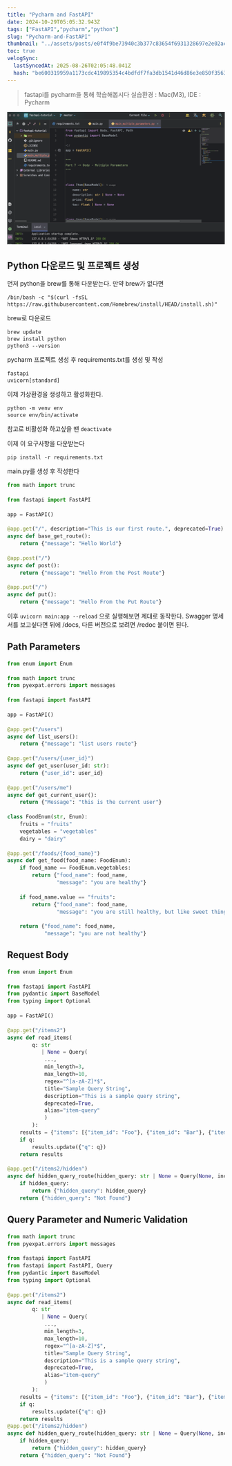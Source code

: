```yaml
---
title: "Pycharm and FastAPI"
date: 2024-10-29T05:05:32.943Z
tags: ["FastAPI","pycharm","python"]
slug: "Pycharm-and-FastAPI"
thumbnail: "../assets/posts/e0f4f9be73940c3b377c83654f6931328697e2e02ac418a8f9141766ef38c16c.png"
toc: true
velogSync:
  lastSyncedAt: 2025-08-26T02:05:48.041Z
  hash: "be600319959a1173cdc419895354c4bdfdf7fa3db1541d46d86e3e850f356392"
---
```


> fastapi를 pycharm을 통해 학습해봅시다
실습환경 : Mac(M3), IDE : Pycharm

![](/assets/posts/e0f4f9be73940c3b377c83654f6931328697e2e02ac418a8f9141766ef38c16c.png)


## Python 다운로드 및 프로젝트 생성
먼저 python을 brew를 통해 다운받는다.
만약 brew가 없다면
```
/bin/bash -c "$(curl -fsSL https://raw.githubusercontent.com/Homebrew/install/HEAD/install.sh)"
```
brew로 다운로드
```
brew update
brew install python
python3 --version
```

pycharm 프로젝트 생성 후 requirements.txt를 생성 및 작성
```
fastapi
uvicorn[standard]
```

이제 가상환경을 생성하고 활성화한다.   
```
python -m venv env
source env/bin/activate
```
참고로 비활성화 하고싶을 땐 `deactivate`

이제 이 요구사항을 다운받는다
```
pip install -r requirements.txt
```

main.py를 생성 후 작성한다
```python
from math import trunc

from fastapi import FastAPI

app = FastAPI()

@app.get("/", description="This is our first route.", deprecated=True)
async def base_get_route():
    return {"message": "Hello World"}

@app.post("/")
async def post():
    return {"message": "Hello From the Post Route"}

@app.put("/")
async def put():
    return {"message": "Hello From the Put Route"}
```

이후  ` uvicorn main:app --reload ` 으로 실행해보면 제대로 동작한다.
Swagger 명세서를 보고싶다면 뒤에 /docs, 다른 버전으로 보려면 /redoc 붙이면 된다.

## Path Parameters
```python
from enum import Enum

from math import trunc
from pyexpat.errors import messages

from fastapi import FastAPI

app = FastAPI()

@app.get("/users")
async def list_users():
    return {"message": "list users route"}

@app.get("/users/{user_id}")
async def get_user(user_id: str):
    return {"user_id": user_id}

@app.get("/users/me")
async def get_current_user():
    return {"Message": "this is the current user"}

class FoodEnum(str, Enum):
    fruits = "fruits"
    vegetables = "vegetables"
    dairy = "dairy"

@app.get("/foods/{food_name}")
async def get_food(food_name: FoodEnum):
    if food_name == FoodEnum.vegetables:
        return {"food_name": food_name,
                "message": "you are healthy"}

    if food_name.value == "fruits":
        return {"food_name": food_name,
                "message": "you are still healthy, but like sweet things"}

    return {"food_name": food_name,
            "message": "you are not healthy"}
```

## Request Body
```python
from enum import Enum

from fastapi import FastAPI
from pydantic import BaseModel
from typing import Optional

app = FastAPI()

@app.get("/items2")
async def read_items(
        q: str
           | None = Query(
            ...,
            min_length=3,
            max_length=10,
            regex="^[a-zA-Z]*$",
            title="Sample Query String",
            description="This is a sample query string",
            deprecated=True,
            alias="item-query"
            )
        ):
    results = {"items": [{"item_id": "Foo"}, {"item_id": "Bar"}, {"item_id": "Baz"}]}
    if q:
        results.update({"q": q})
    return results

@app.get("/items2/hidden")
async def hidden_query_route(hidden_query: str | None = Query(None, include_in_schema=False)):
    if hidden_query:
        return {"hidden_query": hidden_query}
    return {"hidden_query": "Not Found"}
```

## Query Parameter and Numeric Validation
```python
from math import trunc
from pyexpat.errors import messages

from fastapi import FastAPI
from fastapi import FastAPI, Query
from pydantic import BaseModel
from typing import Optional

@app.get("/items2")
async def read_items(
        q: str
           | None = Query(
            ...,
            min_length=3,
            max_length=10,
            regex="^[a-zA-Z]*$",
            title="Sample Query String",
            description="This is a sample query string",
            deprecated=True,
            alias="item-query"
            )
        ):
    results = {"items": [{"item_id": "Foo"}, {"item_id": "Bar"}, {"item_id": "Baz"}]}
    if q:
        results.update({"q": q})
    return results
@app.get("/items2/hidden")
async def hidden_query_route(hidden_query: str | None = Query(None, include_in_schema=False)):
    if hidden_query:
        return {"hidden_query": hidden_query}
    return {"hidden_query": "Not Found"}
```
